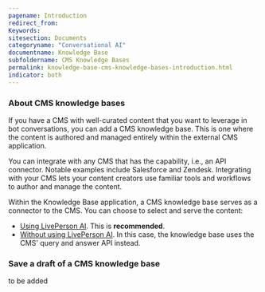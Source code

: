 ```yaml
---
pagename: Introduction
redirect_from:
Keywords:
sitesection: Documents
categoryname: "Conversational AI"
documentname: Knowledge Base
subfoldername: CMS Knowledge Bases
permalink: knowledge-base-cms-knowledge-bases-introduction.html
indicator: both
---
```


### About CMS knowledge bases

If you have a CMS with well-curated content that you want to leverage in bot conversations, you can add a CMS knowledge base. This is one where the content is authored and managed entirely within the external CMS application.

You can integrate with any CMS that has the capability, i.e., an API connector. Notable examples include Salesforce and Zendesk. Integrating with your CMS lets your content creators use familiar tools and workflows to author and manage the content.

Within the Knowledge Base application, a CMS knowledge base serves as a connector to the CMS. You can choose to select and serve the content:

* [Using LivePerson AI](knowledge-base-cms-knowledge-bases-cms-kbs-with-liveperson-ai.html). This is **recommended**. 
* [Without using LivePerson AI](knowledge-base-cms-knowledge-bases-cms-kbs-without-liveperson-ai.html). In this case, the knowledge base uses the CMS' query and answer API instead.

### Save a draft of a CMS knowledge base

to be added